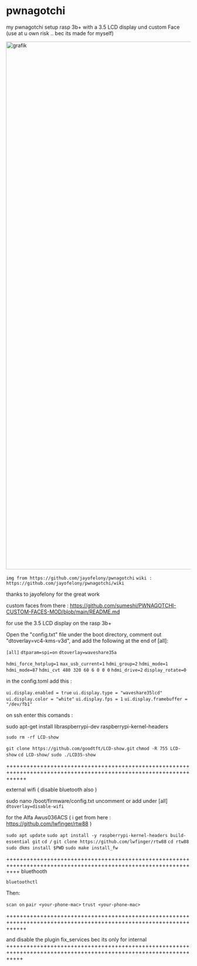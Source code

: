 # pwnagotchi
my pwnagotchi setup rasp 3b+ with a 3.5 LCD display und custom Face  (use at u own risk .. bec its made for myself)


<img width="1926" height="1440" alt="grafik" src="https://github.com/user-attachments/assets/6313ce81-98ba-4fea-a443-324564c6c2fc" />

```img from https://github.com/jayofelony/pwnagotchi```
```wiki : https://github.com/jayofelony/pwnagotchi/wiki```

thanks to jayofelony for the great work

custom faces from there :  https://github.com/sumeshi/PWNAGOTCHI-CUSTOM-FACES-MOD/blob/main/README.md

for use the 3.5 LCD display on the rasp 3b+

Open the "config.txt" file under the boot directory, comment out "dtoverlay=vc4-kms-v3d", and add the following at the end of [all]: 


```[all]```
```dtparam=spi=on```
```dtoverlay=waveshare35a```

```hdmi_force_hotplug=1```
```max_usb_current=1```
```hdmi_group=2```
```hdmi_mode=1```
```hdmi_mode=87```
```hdmi_cvt 480 320 60 6 0 0 0```
```hdmi_drive=2```
```display_rotate=0```

in the config.toml add this :

```ui.display.enabled = true```
```ui.display.type = "waveshare35lcd"```
```ui.display.color = "white"```
```ui.display.fps = 1```
```ui.display.framebuffer = "/dev/fb1"```


on ssh enter this comands :

sudo apt-get install libraspberrypi-dev raspberrypi-kernel-headers

```sudo rm -rf LCD-show```

```git clone https://github.com/goodtft/LCD-show.git```
```chmod -R 755 LCD-show```
```cd LCD-show/```
```sudo ./LCD35-show ```

++++++++++++++++++++++++++++++++++++++++++++++++++++++++++++++++++++++++++++++++++++++++++++++++++++++++++++++++++

external wifi ( disable bluetooth also )

sudo nano /boot/firmware/config.txt
uncomment or add under [all] 
```dtoverlay=disable-wifi```

for the Alfa Awus036ACS ( i get from here : https://github.com/lwfinger/rtw88 )

```sudo apt update```
```sudo apt install -y raspberrypi-kernel-headers build-essential git```
```cd /```
```git clone https://github.com/lwfinger/rtw88```
```cd rtw88```
```sudo dkms install $PWD```
```sudo make install_fw```


++++++++++++++++++++++++++++++++++++++++++++++++++++++++++++++++++++++++++++++++++++++++++++++++++++++++++++++++
bluethooth

```bluetoothctl```

Then:

```scan on```
```pair <your-phone-mac>```
```trust <your-phone-mac>```


++++++++++++++++++++++++++++++++++++++++++++++++++++++++++++++++++++++++++++++++++++++++++++++++++++++++++++++++++


and disable the plugin fix_services bec its only for internal
+++++++++++++++++++++++++++++++++++++++++++++++++++++++++++++++++++++++++++++++++++++++++++++++++++++++++++++++++
